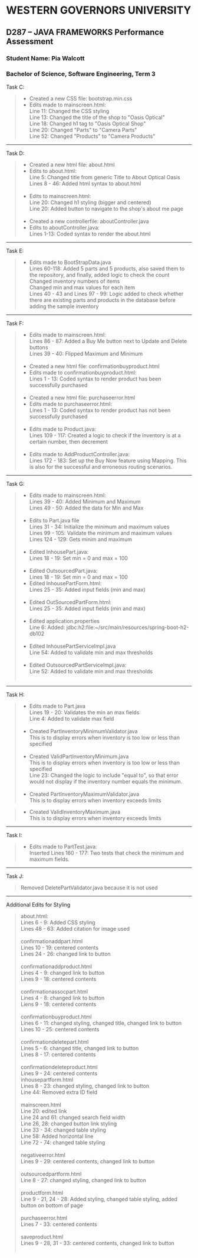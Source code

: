 # WESTERN GOVERNORS UNIVERSITY 
## D287 – JAVA FRAMEWORKS Performance Assessment

### Student Name: Pia Walcott
### Bachelor of Science, Software Engineering, Term 3

Task C:

> - Created a new CSS file: bootstrap.min.css<br>
> - Edits made to mainscreen.html:<br>
> Line 11: Changed the CSS styling<br>
> Line 13: Changed the title of the shop to "Oasis Optical"<br>
> Line 18: Changed h1 tag to "Oasis Optical Shop"<br>
> Line 20: Changed "Parts" to "Camera Parts"<br>
> Line 52: Changed "Products" to "Camera Products"<br>


<hr>
Task D:

>- Created a new html file: about.html<br>
>- Edits to about.html:<br>
> Line 5: Changed title from generic Title to About Optical Oasis<br>
> Lines 8 - 46: Added html syntax to about.html<br><br>
>- Edits to mainscreen.html:<br>
> Line 20: Changed h1 styling (bigger and centered)<br>
> Line 20: Added button to navigate to the shop's about me page<br><br>
>- Created a new controllerfile: aboutController.java<br>
>- Edits to aboutController.java:<br>
> Lines 1-13: Coded syntax to render the about.html<br>

<hr>
Task E:

>- Edits made to BootStrapData.java<br>
> Lines 60-118: Added 5 parts and 5 products, also saved them to the repository, and finally, added logic to check the count<br>
> Changed inventory numbers of items<br>
> Changed min and max values for each item<br>
> Lines 40 - 43 and Lines 97 - 99: Logic added to check whether there are existing parts and products in the database before adding the sample inventory<br>

<hr>
Task F:

>- Edits made to mainscreen.html:<br>
> Lines 86 - 87: Added a Buy Me button next to Update and Delete buttons<br>
> Lines 39 - 40: Flipped Maximum and Minimum<br><br>
>- Created a new html file: confirmationbuyproduct.html<br>
>- Edits made to confirmationbuyproduct.html:<br>
> Lines 1 - 13: Coded syntax to render product has been successfully purchased<br><br>
>- Created a new html file: purchaseerror.html<br>
>- Edits made to purchaseerror.html:<br>
> Lines 1 - 13: Coded syntax to render product has not been successfully purchased<br><br>
>- Edits made to Product.java:<br>
> Lines 109 - 117: Created a logic to check if the inventory is at a certain number, then decrement<br><br>
>- Edits made to AddProductController.java:<br>
> Lines 172 - 183: Set up the Buy Now feature using Mapping. This is also for the successful and erroneous routing scenarios.


<hr>
Task G:

>- Edits made to mainscreen.html:<br>
> Lines 39 - 40: Added Minimum and Maximum<br>
> Lines 49 - 50: Added the data for Min and Max<br><br>
>- Edits to Part.java file<br>
> Lines 31 - 34: Initialize the minimum and maximum values<br>
> Lines 99 - 105: Validate the minimum and maximum values<br>
> Lines 124 - 129: Gets minim and maximum<br><br>
>- Edited InhousePart.java:<br>
> Lines 18 - 19: Set min = 0 and max = 100<br><br>
>- Edited OutsourcedPart.java:<br>
> Lines 18 - 19: Set min = 0 and max = 100<br>
>- Edited InhousePartForm.html:<br>
> Lines 25 - 35: Added input fields (min and max)<br><br>
>- Edited OutSourcedPartForm.html:<br>
> Lines 25 - 35: Added input fields (min and max)<br><br>
>- Edited application.properties<br>
> Line 6: Added: jdbc:h2:file:~/src/main/resources/spring-boot-h2-db102<br><br>
>- Edited InhousePartServiceImpl.java<br>
> Line 54: Added to validate min and max thresholds<br><br>
>- Edited OutsourcedPartServiceImpl.java:<br>
> Line 52: Added to validate min and max thresholds<br><br>

<hr>
Task H:

>- Edits made to Part.java<br>
> Lines 19 - 20: Validates the min an max fields<br>
> Line 4: Added to validate max field<br><br>
>- Created PartInventoryMinimumValidator.java<br>
> This is to display errors when inventory is too low or less than specified<br><br>
>- Created ValidPartInventoryMinimum.java<br>
> This is to display errors when inventory is too low or less than specified<br>
> Line 23: Changed the logic to include "equal to", so that error would not display if the inventory number equals the minimum.<br><br>
>- Created PartInventoryMaximumValidator.java<br>
> This is to display errors when inventory exceeds limits<br>

>- Created ValidInventoryMaximum.java<br>
> This is to display errors when inventory exceeds limits<br>
<hr>
Task I:

>- Edits made to PartTest.java:<br>
> Inserted Lines 160 - 177: Two tests that check the minimum and maximum fields.<br>

<hr>
Task J:

> Removed DeletePartValidator.java because it is not used 

<hr>
Additional Edits for Styling

> about.html:<br>
> Lines 6 - 9: Added CSS styling<br>
> Lines 48 - 63: Added citation for image used<br><br>
> confirmationaddpart.html<br>
> Lines 10 - 19: centered contents<br>
> Lines 24 - 26: changed link to button<br><br>
> confirmationaddproduct.html<br>
> Lines 4 - 9: changed link to button<br>
> Lines 9 - 18: centered contents<br><br>
> confirmationassocpart.html<br>
> Lines 4 - 8: changed link to button<br>
> Liens 9 - 18: centered contents<br><br>
> confirmationbuyproduct.html<br>
> Lines 6 - 11: changed styling, changed title, changed link to button<br>
> Lines 10 - 25: centered contents<br><br>
> confirmationdeletepart.html<br>
> Lines 5 - 6: changed title, changed link to button<br>
> Lines 8 - 17: centered contents<br><br>
> confirmationdeleteproduct.html<br>
> Lines 9 - 24: centered contents<br>
> inhousepartform.html<br>
> Lines 8 - 23: changed styling, changed link to button<br>
> Line 44: Removed extra ID field<br><br>
> mainscreen.html<br>
> Line 20: edited link<br>
> Line 24 and 61: changed search field width<br>
> Line 26, 28: changed button link styling<br>
> Line 33 - 34: changed table styling<br>
> Line 58: Added horizontal line<br>
> Line 72 - 74: changed table styling<br><br>
> negativeerror.html<br>
> Lines 9 - 29: centered contents, changed link to button<br><br>
> outsourcedpartform.html<br>
> Line 8 - 27: changed styling, changed link to button<br><br>
> productform.html<br>
> Line 9 - 21, 24 - 28: Added styling, changed table styling, added button on bottom of page <br><br>
> purchaseerror.html<br>
> Lines 7 - 33: centered contents<br><br>
> saveproduct.html<br>
> Lines 9 - 28, 31 - 33: centered contents, changed link to button<br><br>
